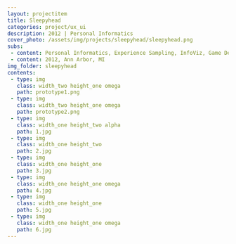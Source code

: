 ```yaml
---
layout: projectitem
title: Sleepyhead 
categories: project/ux_ui
description: 2012 | Personal Informatics 
cover_photo: /assets/img/projects/sleepyhead/sleepyhead.png
subs:
 - content: Personal Informatics, Experience Sampling, InfoViz, Game Design, Prototyping
 - content: 2012, Ann Arbor, MI
img_folder: sleepyhead
contents:
 - type: img
   class: width_two height_one omega
   path: prototype1.png
 - type: img
   class: width_two height_one omega
   path: prototype2.png
 - type: img
   class: width_one height_two alpha
   path: 1.jpg
 - type: img
   class: width_one height_two
   path: 2.jpg
 - type: img
   class: width_one height_one
   path: 3.jpg
 - type: img
   class: width_one height_one omega
   path: 4.jpg
 - type: img
   class: width_one height_one
   path: 5.jpg
 - type: img
   class: width_one height_one omega
   path: 6.jpg
---
```

